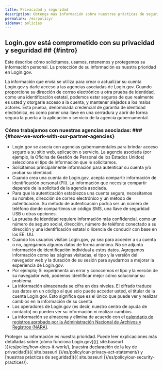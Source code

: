 ```yaml
---
title: Privacidad y seguridad
description: Obtenga más información sobre nuestras prácticas de seguridad y privacidad
permalink: /es/policy/
sidenav: policies
---
```

## Login.gov está comprometido con su privacidad y seguridad ## {#intro}

Este describe cómo solicitamos, usamos, retenemos y protegemos su información personal. La protección de su información es nuestra prioridad en Login.gov.

La información que envía se utiliza para crear o actualizar su cuenta Login.gov y darle acceso a las agencias asociadas de Login.gov. Cuando proporcione su dirección de correo electrónico u otra prueba de identidad, como una identificación estatal, podemos estar seguros de que realmente es usted y otorgarle acceso a la cuenta, y mantener alejados a los malos actores. Esta prueba, denominada credencial de garantía de identidad electrónica, es como poner una llave en una cerradura y abrir de forma segura la puerta a la aplicación o servicio de la agencia gubernamental.

###  Cómo trabajamos con nuestras agencias asociadas: ### {#how-we-work-with-our-partner-agencies}

* Login.gov se asocia con agencias gubernamentales para brindar acceso seguro a su sitio web, aplicación o servicio. La agencia asociada (por ejemplo, la Oficina de Gestión de Personal de los Estados Unidos) selecciona el tipo de información que le solicitamos.
* Solicitamos principalmente información para autenticar su cuenta y/o probar su identidad.
* Cuando crea una cuenta de Login.gov, acepta compartir información de identificación personal (PII). La información que necesita compartir depende de la solicitud de la agencia asociada.
* Para que la autenticación establezca una cuenta segura, necesitamos su nombre, dirección de correo electrónico y un método de autenticación. Su método de autenticación podría ser un número de teléfono donde compartimos un código SMS, una llave de seguridad USB u otras opciones.
* La prueba de identidad requiere información más confidencial, como un número de seguro social, dirección, número de teléfono conectado a su dirección y una identificación estatal o licencia de conducir con base en los EE. UU.
* Cuando los usuarios visitan Login.gov, ya sea para acceder a su cuenta o no, agregamos algunos datos de forma anónima. No se adjunta información de identificación individual a estos datos. Agregamos información como las páginas visitadas, el tipo y la versión del navegador web y la duración de su sesión para ayudarnos a mejorar la experiencia de Login.gov.
* Por ejemplo; Si experimenta un error y conocemos el tipo y la versión de su navegador web, podemos identificar mejor cómo solucionar su problema.
* La información almacenada se cifra en dos niveles. El cifrado traduce sus datos en un código al que solo puede acceder usted, el titular de la cuenta Login.gov. Esto significa que es el único que puede ver y realizar cambios en la información de su cuenta.
* Los operadores de Login.gov (es decir, nuestro centro de ayuda de contacto) no pueden ver su información ni realizar cambios.
* La información se almacena y elimina de acuerdo con el [calendario de registros aprobado por la Administración Nacional de Archivos y Registros (NARA)](https://www.federalregister.gov/documents/2017/01/19/2017-01174/privacy-act-of-1974-notice-of-a-new-system-of-records).

Proteger su información es nuestra prioridad. Puede leer explicaciones más detalladas sobre [cómo funciona Login.gov]({{ site.baseurl }}/es/policy/how-does-it-work/), [nuestra declaración de la ley de privacidad]({{ site.baseurl }}/es/policy/our-privacy-act-statement/) y [nuestras prácticas de seguridad]({{ site.baseurl }}/es/policy/our-security-practices/).
